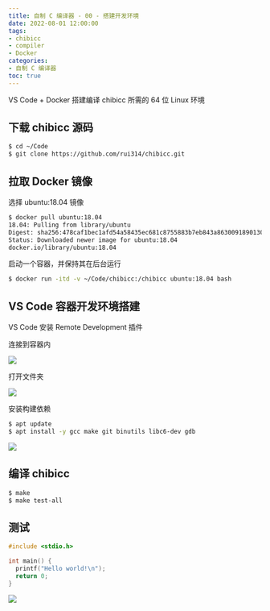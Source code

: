 ```yaml
---
title: 自制 C 编译器 - 00 - 搭建开发环境
date: 2022-08-01 12:00:00
tags: 
- chibicc
- compiler
- Docker
categories: 
- 自制 C 编译器
toc: true
---
```


VS Code + Docker 搭建编译 chibicc 所需的 64 位 Linux 环境

<!-- more -->

## 下载 chibicc 源码

```bash
$ cd ~/Code
$ git clone https://github.com/rui314/chibicc.git
```

## 拉取 Docker 镜像

选择 ubuntu:18.04 镜像

```bash
$ docker pull ubuntu:18.04
18.04: Pulling from library/ubuntu
Digest: sha256:478caf1bec1afd54a58435ec681c8755883b7eb843a8630091890130b15a79af
Status: Downloaded newer image for ubuntu:18.04
docker.io/library/ubuntu:18.04
```

启动一个容器，并保持其在后台运行

```bash
$ docker run -itd -v ~/Code/chibicc:/chibicc ubuntu:18.04 bash
```

## VS Code 容器开发环境搭建 

VS Code 安装 Remote Development 插件

连接到容器内

![](/posts/chibicc-compilerbook-step-00/images/截屏2022-08-02%20上午12.18.05-tuya.webp)

打开文件夹

![](/posts/chibicc-compilerbook-step-00/images/截屏2022-08-02%20上午12.23.24-tuya.webp)

安装构建依赖

```bash
$ apt update
$ apt install -y gcc make git binutils libc6-dev gdb
```

![](/posts/chibicc-compilerbook-step-00/images/截屏2022-08-02%20上午12.53.53-tuya.webp)

## 编译 chibicc

```bash
$ make 
$ make test-all
```

## 测试

```c hello.c
#include <stdio.h>

int main() {
  printf("Hello world!\n");
  return 0;
}
```

![](/posts/chibicc-compilerbook-step-00/images/截屏2022-08-02%20上午12.54.52-tuya.webp)
